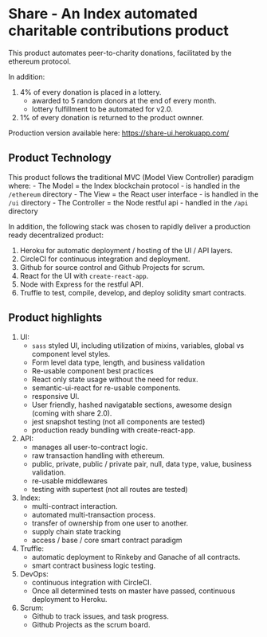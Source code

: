 # Share - An Index automated charitable contributions product

This product automates peer-to-charity donations, facilitated by the ethereum protocol.

In addition:

1) 4% of every donation is placed in a lottery.
    - awarded to 5 random donors at the end of every month.
    - lottery fulfillment to be automated for v2.0.
2) 1% of every donation is returned to the product ownner. 

Production version available here: https://share-ui.herokuapp.com/

## Product Technology

This product follows the traditional MVC (Model View Controller) paradigm where:
    - The Model = the Index blockchain protocol - is handled in the `/ethereum` directory
    - The View = the React user interface - is handled in the `/ui` directory
    - The Controller = the Node restful api  - handled in the `/api` directory

In addition, the following stack was chosen to rapidly deliver a production ready decentralized product:

1) Heroku for automatic deployment / hosting of the UI / API layers.
2) CircleCI for continuous integration and deployment.
2) Github for source control and Github Projects for scrum.
2) React for the UI with `create-react-app`.
3) Node with Express for the restful API.
5) Truffle to test, compile, develop, and deploy solidity smart contracts.

## Product highlights

1) UI:
    - `sass` styled UI, including utilization of mixins, variables, global vs component level styles.
    - Form level data type, length, and business validation
    - Re-usable component best practices
    - React only state usage without the need for redux.
    - semantic-ui-react for re-usable components.
    - responsive UI.
    - User friendly, hashed navigatable sections, awesome design (coming with share 2.0).
    - jest snapshot testing (not all components are tested)
    - production ready bundling with create-react-app.
2) API: 
    - manages all user-to-contract logic.
    - raw transaction handling with ethereum.
    - public, private, public / private pair, null, data type, value, business validation.
    - re-usable middlewares
    - testing with supertest (not all routes are tested)
3) Index:
    - multi-contract interaction.
    - automated multi-transaction process.
    - transfer of ownership from one user to another.
    - supply chain state tracking
    - access / base / core smart contract paradigm
4) Truffle:
    - automatic deployment to Rinkeby and Ganache of all contracts.
    - smart contract business logic testing.
5) DevOps:
    - continuous integration with CircleCI.
    - Once all determined tests on master have passed, continuous deployment to Heroku.
6) Scrum:
    - Github to track issues, and task progress.
    - Github Projects as the scrum board.
